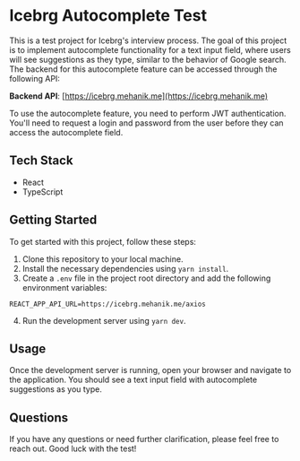 # Icebrg Autocomplete Test

This is a test project for Icebrg's interview process. The goal of this project is to implement autocomplete functionality for a text input field, where users will see suggestions as they type, similar to the behavior of Google search. The backend for this autocomplete feature can be accessed through the following API:

**Backend API**: [https://icebrg.mehanik.me](https://icebrg.mehanik.me)

To use the autocomplete feature, you need to perform JWT authentication. You'll need to request a login and password from the user before they can access the autocomplete field.

## Tech Stack

- React
- TypeScript

## Getting Started

To get started with this project, follow these steps:

1. Clone this repository to your local machine.
2. Install the necessary dependencies using `yarn install`.
3. Create a `.env` file in the project root directory and add the following environment variables:

```env
REACT_APP_API_URL=https://icebrg.mehanik.me/axios
```

4. Run the development server using `yarn dev`.

## Usage

Once the development server is running, open your browser and navigate to the application. You should see a text input field with autocomplete suggestions as you type.

## Questions

If you have any questions or need further clarification, please feel free to reach out. Good luck with the test!
